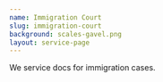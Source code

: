 ```yaml
---
name: Immigration Court
slug: immigration-court
background: scales-gavel.png
layout: service-page
---
```

<p>We service docs for immigration cases.</p>
